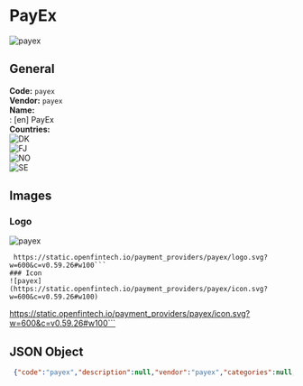 # PayEx 
![payex](https://static.openfintech.io/payment_providers/payex/logo.svg?w=600&c=v0.59.26#w100)  
## General 
**Code:** `payex`  
**Vendor:** `payex`  
**Name:**  
:	[en] PayEx  
**Countries:**  
![DK](https://cdnjs.cloudflare.com/ajax/libs/flag-icon-css/3.3.0/flags/4x3/DK.svg#w24)  
![FJ](https://cdnjs.cloudflare.com/ajax/libs/flag-icon-css/3.3.0/flags/4x3/FJ.svg#w24)  
![NO](https://cdnjs.cloudflare.com/ajax/libs/flag-icon-css/3.3.0/flags/4x3/NO.svg#w24)  
![SE](https://cdnjs.cloudflare.com/ajax/libs/flag-icon-css/3.3.0/flags/4x3/SE.svg#w24)  
 
## Images 
### Logo 
![payex](https://static.openfintech.io/payment_providers/payex/logo.svg?w=600&c=v0.59.26#w100)  
```
 https://static.openfintech.io/payment_providers/payex/logo.svg?w=600&c=v0.59.26#w100```  
### Icon 
![payex](https://static.openfintech.io/payment_providers/payex/icon.svg?w=600&c=v0.59.26#w100)  
```
 https://static.openfintech.io/payment_providers/payex/icon.svg?w=600&c=v0.59.26#w100```  
## JSON Object 
```json
 {"code":"payex","description":null,"vendor":"payex","categories":null,"countries":["DK","FJ","NO","SE"],"payment_method":null,"payout_method":null,"metadata":{"about_payments_code":"payex"},"name":{"en":"PayEx"}}```  
